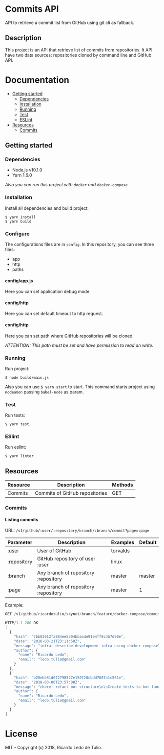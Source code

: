 # Commits API
API to retrieve a commit list from GitHub using git cli as fallback.

## Description
This project is an API that retrieve list of commits from repositories. It API have two data sources: repositories cloned by command line and GitHub API.

# Documentation
- [Getting started](#getting-started)
  - [Dependencies](#dependencies)
  - [Installation](#installataion)
  - [Running](#Running)
  - [Test](#test)
  - [ESLint](#eslint)
- [Resources](#resources)
  - [Commits](#commits)

## Getting started

### Dependencies
- Node.js v10.1.0
- Yarn 1.6.0

*Also you can run this project with `docker` and `docker-compose`.*

### Installation
Install all dependencies and build project:
```
$ yarn install
$ yarn build
```

### Configure
The configurations files are in `config`. In this repository, you can see three files:
- app
- http
- paths

#### config/app.js
Here you can set application debug mode.

#### config/http
Here you can set default timeout to http request.

#### config/http
Here you can set path where GitHub repositories will be cloned.

*ATTENTION: This path must be set and have permission to read an write.*

### Running
Run project:
```
$ node build/main.js
```

Also you can use `$ yarn start` to start. This command starts project using `nodeamon` passing `babel-node` as param.

### Test
Run tests:
```
$ yarn test
```

### ESlint
Run eslint:
```
$ yarn linter
```

## Resources

| Resource      | Description                    | Methods  |
| ------------- |--------------------------------| ---------|
| Commits       | Commits of GitHub repositories | GET      |

### Commits
#### Listing commits
URL: `/v1/github/:user/:repository/branch/:branch/commit?page=:page`

| Parameter      | Description                           | Examples  | Default |
| -------------- |---------------------------------------| ----------|---------|
| :user          | User of GitHub                        | torvalds  |         |
| :repository    | GitHub repository of user :user       | linux     |         |
| :branch        | Any branch of repository :repository  | master    | master  |    
| :page          | Any branch of repository :repository  | master    | 1       |

Example:

```js
GET /v1/github/ricardotulio/skynet/branch/feature/docker-compose/commit

HTTP/1.1 200 OK
[
  {
    "hash": "7bb03012fa884ee5304bbaade91e4ff9cd67d90e",
    "date": "2018-03-21T23:11:50Z",
    "message": "infra: describe development infra using docker-compose\n\nDescribe a development infraestructure using docker-compose file. In\nthis docker-compose.yml file have services:\n\n- Node 8.9\n- Nginx\n\nAlso create a command to watch modifications on directory that contain\nsource files using nodemon, that is, every change will be updated, so\nits not necessary to restart container.\n\nIt was necessary to create nginx configuration file, so this commit also\nadd a configuration file to nginx. This file just redirect http requests\nto node container on port 3000.",
    "author": {
      "name": "Ricardo Ledo",
      "email": "ledo.tulio@gmail.com"
    }
  },
  {
    "hash": "b20ebb81d072798527e150728cbdd7607a1c581e",
    "date": "2018-03-06T23:57:08Z",
    "message": "chore: refact bot structure\n\nCreate tests to bot functions and rename its. Also create a directory\nnamed `botBuild` to contains associated with bot construction.",
    "author": {
      "name": "Ricardo Ledo",
      "email": "ledo.tulio@gmail.com"
    }
  }
]
```

# License
MIT - Copyright (c) 2018, Ricardo Ledo de Tulio.
